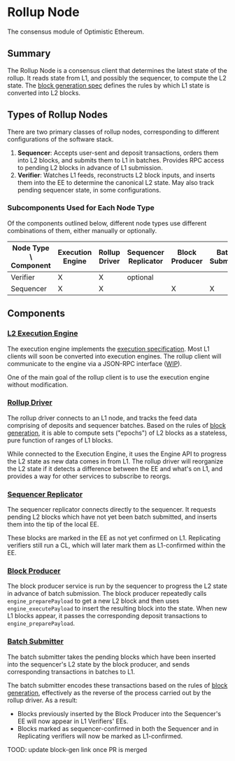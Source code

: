 # Rollup Node

The consensus module of Optimistic Ethereum.

## Summary

The Rollup Node is a consensus client that determines the latest state of the rollup. It reads state from L1, and possibly the sequencer, to compute the L2 state. The [block generation spec][block-gen] defines the rules by which L1 state is converted into L2 blocks.

## Types of Rollup Nodes
There are two primary classes of rollup nodes, corresponding to different configurations of the software stack.

1. **Sequencer**: Accepts user-sent and deposit transactions, orders them into L2 blocks, and submits them to L1 in batches. Provides RPC access to pending L2 blocks in advance of L1 submission.
2. **Verifier**: Watches L1 feeds, reconstructs L2 block inputs, and inserts them into the EE to determine the canonical L2 state. May also track pending sequencer state, in some configurations.

### Subcomponents Used for Each Node Type
Of the components outlined below, different node types use different combinations of them, either manually or optionally.

| Node Type \ Component | Execution Engine | Rollup Driver | Sequencer Replicator | Block Producer | Batch Submitter |
|-----------------------|------------------|----------------------|----------------------|----------------|-----------------|
| Verifier  | X                | X                    | optional                    |                |                 |
| Sequencer             | X                | X                    |                      | X              | X               |

## Components

### [L2 Execution Engine][exec-engine]

The execution engine implements the [execution specification][execution-spec].  Most L1 clients will soon be converted into execution engines. The rollup client will communicate to the engine via a JSON-RPC interface ([WIP][execution-engine-rpc]).

One of the main goal of the rollup client is to use the execution engine without modification.

### [Rollup Driver][rollup-driver]

The rollup driver connects to an L1 node, and tracks the feed data comprising of deposits and sequencer batches. Based on the rules of [block generation][block-gen], it is able to compute sets ("epochs") of L2 blocks as a stateless, pure function of ranges of L1 blocks.

While connected to the Execution Engine, it uses the Engine API to progress the L2 state as new data comes in from L1. The rollup driver will reorganize the L2 state if it detects a difference between the EE and what's on L1, and provides a way for other services to subscribe to reorgs.

### [Sequencer Replicator][sequencer-replicator]

The sequencer replicator connects directly to the sequencer. It requests pending L2 blocks which have not yet been batch submitted, and inserts them into the tip of the local EE.

These blocks are marked in the EE as not yet confirmed on L1. Replicating verifiers still run a CL, which will later mark them as L1-confirmed within the EE.

### [Block Producer][block-producer]

The block producer service is run by the sequencer to progress the L2 state in advance of batch submission. The block producer repeatedly calls `engine_preparePayload` to get a new L2 block and then uses `engine_executePayload` to insert the resulting block into the state. When new L1 blocks appear, it passes the corresponding deposit transactions to `engine_preparePayload`.

### [Batch Submitter][batch-submitter]

The batch submitter takes the pending blocks which have been inserted into the sequencer's L2 state by the block producer, and sends corresponding transactions in batches to L1.

The batch submitter encodes these transactions based on the rules of [block generation][block-gen], effectively as the reverse of the process carried out by the rollup driver. As a result:
- Blocks previously inserted by the Block Producer into the Sequencer's EE will now appear in L1 Verifiers' EEs.
- Blocks marked as sequencer-confirmed in both the Sequencer and in Replicating verifiers will now be marked as L1-confirmed.

TOOD: update block-gen link once PR is merged

[execution-spec]: https://github.com/ethereum/execution-specs
[execution-engine-rpc]: https://hackmd.io/@n0ble/consensus_api_design_space
[block-gen]: https://github.com/ethereum-optimism/optimistic-specs/pull/16
[exec-engine]: ./exec_engine.md
[rollup-driver]: ./consensus_layer.md
[sequencer-replicator]: ./sequencer_replicator.md
[block-producer]: ./block_producer.md
[batch-submitter]: ./batch_submitter.md